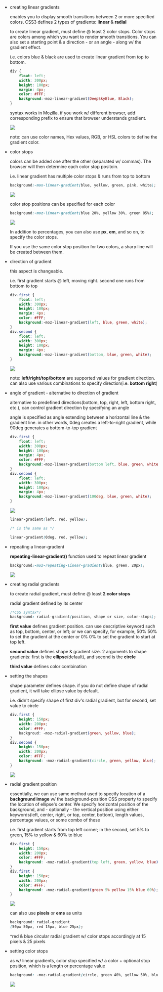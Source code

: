 -   creating linear gradients
    
    enables you to display smooth transitions between 2 or more specified colors. CSS3 defines 2 types of gradients: **linear** & **radial**
    
    to create linear gradient, must define @ least 2 color stops. Color stops are colors among which you want to render smooth transitions. You can also set a starting point & a direction - or an angle - along w/ the gradient effect.
    
    i.e. colors blue & black are used to create linear gradient from top to bottom.
    
    ```css
    div {
    	float: left;
    	width: 300px;
    	height: 100px;
    	margin: 4px;
    	color: #FFF;
    	background:-moz-linear-gradient(DeepSkyBlue, Black);
    }
    ```
    
    syntax works in Mozilla. if you work w/ different browser, add corresponding prefix to ensure that browser understands gradient.
    
    ![](https://s3.us-west-2.amazonaws.com/secure.notion-static.com/6012e587-f88a-4091-ad89-ab11dfcb03b0/Untitled.png?X-Amz-Algorithm=AWS4-HMAC-SHA256&X-Amz-Credential=AKIAT73L2G45O3KS52Y5%2F20210308%2Fus-west-2%2Fs3%2Faws4_request&X-Amz-Date=20210308T002503Z&X-Amz-Expires=86400&X-Amz-Signature=bf9471094a9755813be8ec9df5c4db233a8cf68a0455c13785cfdd6e49285c11&X-Amz-SignedHeaders=host&response-content-disposition=filename%20%3D%22Untitled.png%22)
    
    note: can use color names, Hex values, RGB, or HSL colors to define the gradient color.
    
-   color stops
    
    colors can be added one after the other (separated w/ commas). The browser will then determine each color stop positoin.
    
    i.e. linear gradient has multiple color stops & runs from top to bottom
    
    ```css
    background:-mox-linear-gradient(blue, yellow, green, pink, white);
    ```
    
    ![](https://s3.us-west-2.amazonaws.com/secure.notion-static.com/ea9a3330-aa78-4e16-998b-0ca7820bc3e3/Untitled.png?X-Amz-Algorithm=AWS4-HMAC-SHA256&X-Amz-Credential=AKIAT73L2G45O3KS52Y5%2F20210308%2Fus-west-2%2Fs3%2Faws4_request&X-Amz-Date=20210308T002516Z&X-Amz-Expires=86400&X-Amz-Signature=d9d3ce9a0d75eac24a1a6655d9742cb8dd4b02b9ee9439406d560a320933a34a&X-Amz-SignedHeaders=host&response-content-disposition=filename%20%3D%22Untitled.png%22)
    
    color stop positions can be specified for each color
    
    ```css
    background:-moz-linear-gradient(blue 20%, yellow 30%, green 85%);
    ```
    
    ![](https://s3.us-west-2.amazonaws.com/secure.notion-static.com/59c88ec1-3627-49eb-8412-f637bc495fbc/Untitled.png?X-Amz-Algorithm=AWS4-HMAC-SHA256&X-Amz-Credential=AKIAT73L2G45O3KS52Y5%2F20210308%2Fus-west-2%2Fs3%2Faws4_request&X-Amz-Date=20210308T002527Z&X-Amz-Expires=86400&X-Amz-Signature=475be3fefd78f98010ac939ca0446bb1f8b5a69fdd3a5eef627abe75b9c3c168&X-Amz-SignedHeaders=host&response-content-disposition=filename%20%3D%22Untitled.png%22)
    
    In addition to percentages, you can also use **px**, **em**, and so on, to specify the color stops.
    
    If you use the same color stop position for two colors, a sharp line will be created between them.
    
-   direction of gradient
    
    this aspect is changeable.
    
    i.e. first gradient starts @ left, moving right. second one runs from bottom to top
    
    ```css
    div.first {
    	float: left;
    	width: 300px;
    	height: 100px;
    	margin: 4px;
    	color: #FFF;
    	background:-moz-linear-gradient(left, blue, green, white);
    }
    div.second {
    	float: left;
    	width: 300px;
    	height: 100px;
    	margin: 4px;
    	background:-moz-linear-gradient(bottom, blue, green, white);
    }
    ```
    
    ![](https://s3.us-west-2.amazonaws.com/secure.notion-static.com/d8b303fc-32e2-4ec6-98c6-d448ea5a20c3/Untitled.png?X-Amz-Algorithm=AWS4-HMAC-SHA256&X-Amz-Credential=AKIAT73L2G45O3KS52Y5%2F20210308%2Fus-west-2%2Fs3%2Faws4_request&X-Amz-Date=20210308T002545Z&X-Amz-Expires=86400&X-Amz-Signature=1a205e423cace08afe66f4a6923d3bd367e4590089e0bb8f0f73859fe653177b&X-Amz-SignedHeaders=host&response-content-disposition=filename%20%3D%22Untitled.png%22)
    
    note: **left/right/top/bottom** are supported values for gradient direction. can also use various combinations to specify direction(i.e. **bottom right**)
    
-   angle of gradient - alternative to direction of gradient
    
    alternative to predefined directions(bottom, top, right, left, bottom right, etc.), can control gradient direction by specifying an angle
    
    angle is specified as angle extending between a horizontal line & the gradient line. in other words, 0deg creates a left-to-right gradient, while 90deg generates a bottom-to-top gradient
    
    ```css
    div.first {
    	float: left;
    	width: 300px;
    	height: 100px;
    	margin: 4px;
    	color: #FFF;
    	background:-moz-linear-gradient(bottom left, blue, green, white);
    }
    div.second {
    	float: left;
    	width: 300px;
    	height: 100px;
    	margin: 4px;
    	background:-moz-linear-gradient(100deg, blue, green, white);
    }
    ```
    
    ![](https://s3.us-west-2.amazonaws.com/secure.notion-static.com/b281d3e1-78b3-467b-949a-d3c8835987a2/Untitled.png?X-Amz-Algorithm=AWS4-HMAC-SHA256&X-Amz-Credential=AKIAT73L2G45O3KS52Y5%2F20210308%2Fus-west-2%2Fs3%2Faws4_request&X-Amz-Date=20210308T002604Z&X-Amz-Expires=86400&X-Amz-Signature=c33d2dfdd07730fcb67a6fc3ff60fce9f85ca69aa9b358315b61299618abf575&X-Amz-SignedHeaders=host&response-content-disposition=filename%20%3D%22Untitled.png%22)
    
    ```css
    linear-gradient(left, red, yellow);
    
    /* is the same as */
    
    linear-gradient(0deg, red, yellow);
    ```
    
-   repeating a linear-gradient
    
    **repeating-linear-gradient()** function used to repeat linear gradient
    
    ```css
    background:-moz-repeating-linear-gradient(blue, green, 20px);
    ```
    
    ![](https://s3.us-west-2.amazonaws.com/secure.notion-static.com/bf9f6f24-cd23-4778-a161-51660ccb764e/Untitled.png?X-Amz-Algorithm=AWS4-HMAC-SHA256&X-Amz-Credential=AKIAT73L2G45O3KS52Y5%2F20210308%2Fus-west-2%2Fs3%2Faws4_request&X-Amz-Date=20210308T002650Z&X-Amz-Expires=86400&X-Amz-Signature=9a87cdf5d86d62b4898b58b036b004cf37882fd9adf5a0b65d97d726c8845140&X-Amz-SignedHeaders=host&response-content-disposition=filename%20%3D%22Untitled.png%22)
    
-   creating radial gradients
    
    to create radial gradient, must define @ least **2 color stops**
    
    radial gradient defined by its center
    
    ```css
    /*CSS syntax*/
    background: radial-gradient(position, shape or size, color-stops);
    ```
    
    **first value** defines gradient position. can use descriptive keyword such as top, bottom, center, or left; or we can specify, for example, 50% 50% to set the gradient at the center or 0% 0% to set the gradient to start at top left.
    
    **second value** defines shape & gradient size. 2 arguments to shape gradients: first is the **ellipse**(default), and second is the **circle**
    
    **third value** defines color combination
    
-   setting the shapes
    
    shape parameter defines shape. if you do not define shape of radial gradient, it will take ellipse value by default.
    
    i.e. didn't specify shape of first div's radial gradient, but for second, set value to circle
    
    ```css
    div.first {
    	height: 150px;
    	width: 200px;
    	color: #FFF;
    	backgroud: -moz-radial-gradient(green, yellow, blue);
    }
    div.second {
    	height: 150px;
    	width: 200px;
    	color: #FFF;
    	background: -moz-radial-gradient(circle, green, yellow, blue);
    }
    ```
    
    ![](https://s3.us-west-2.amazonaws.com/secure.notion-static.com/f5b2ce82-9e2e-4395-b2f8-cffa374d9f3c/Untitled.png?X-Amz-Algorithm=AWS4-HMAC-SHA256&X-Amz-Credential=AKIAT73L2G45O3KS52Y5%2F20210308%2Fus-west-2%2Fs3%2Faws4_request&X-Amz-Date=20210308T002721Z&X-Amz-Expires=86400&X-Amz-Signature=f83f2f698f245d360bbfaf0bab0c634afc52f19d29dba0efe215f207acbf7fc9&X-Amz-SignedHeaders=host&response-content-disposition=filename%20%3D%22Untitled.png%22)
    
-   radial gradient position
    
    essentially, we can use same method used to specify location of a **background image** w/ the background-position CSS property to specify the location of ellipse's center. We specify horizontal position of the background, and - optionally - the vertical position using either keywords(left, center, right, or top, center, bottom), length values, percentage values, or some combo of these
    
    i.e. first gradient starts from top left corner; in the second, set 5% to green, 15% to yellow & 60% to blue
    
    ```css
    div.first {
    	height: 150px;
    	width: 200px;
    	color: #FFF;
    	background: -moz-radial-gradient(top left, green, yellow, blue);
    }
    div.first {
    	height: 150px;
    	width: 200px;
    	color: #FFF;
    	background: -moz-radial-gradient(green 5% yellow 15% blue 60%);
    }
    ```
    
    ![](https://s3.us-west-2.amazonaws.com/secure.notion-static.com/cf12dd60-8d81-4d65-b7f1-ab6ebf330034/Untitled.png?X-Amz-Algorithm=AWS4-HMAC-SHA256&X-Amz-Credential=AKIAT73L2G45O3KS52Y5%2F20210308%2Fus-west-2%2Fs3%2Faws4_request&X-Amz-Date=20210308T002740Z&X-Amz-Expires=86400&X-Amz-Signature=e9fe1d8797253b0340adcaf580901b5f3d024a8f620a93ec51064c2e3e12b13e&X-Amz-SignedHeaders=host&response-content-disposition=filename%20%3D%22Untitled.png%22)
    
    can also use **pixels** or **ems** as units
    
    ```css
    background: radial-gradient
    (50px 50px, red 15px, blue 25px);
    ```
    
    ^red & blue circular radial gradient w/ color stops accordingly at 15 pixels & 25 pixels
    
-   setting color stops
    
    as w/ linear gradients, color stop specified w/ a color + optional stop position, which is a length or percentage value
    
    ```css
    background: -moz-radial-gradient(circle, green 40%, yellow 50%, blue 70%);
    ```
    
    ![](https://s3.us-west-2.amazonaws.com/secure.notion-static.com/8473256d-a9bd-4f04-bec3-ef6725e91113/Untitled.png?X-Amz-Algorithm=AWS4-HMAC-SHA256&X-Amz-Credential=AKIAT73L2G45O3KS52Y5%2F20210308%2Fus-west-2%2Fs3%2Faws4_request&X-Amz-Date=20210308T002802Z&X-Amz-Expires=86400&X-Amz-Signature=46446208c0482786caa79ecd3644f7be4743821d462e57f12f190c57f4a1f724&X-Amz-SignedHeaders=host&response-content-disposition=filename%20%3D%22Untitled.png%22)